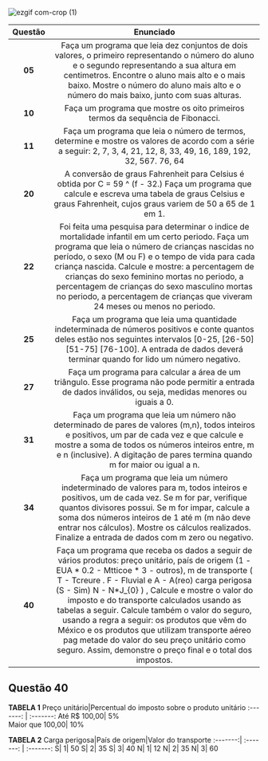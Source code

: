 ![ezgif com-crop (1)](https://user-images.githubusercontent.com/125037138/224166045-f6ca9177-da70-4b27-88c9-ba862a437f6d.jpg)

Questão| Enunciado  
:---------:|:------:
**05** |Faça um programa que leia dez conjuntos de dois valores, o primeiro representando o número do aluno e o segundo representando a sua altura em centimetros. Encontre o aluno mais alto e o mais baixo. Mostre o número do aluno mais alto e o número do mais baixo, junto com suas alturas.
**10** |Faça um programa que mostre os oito primeiros termos da sequência de Fibonacci.
**11** |Faça um programa que leia o número de termos, determine e mostre os valores de acordo com a série a seguir: 2, 7, 3, 4, 21, 12, 8, 33, 49, 16, 189, 192, 32, 567. 76, 64
**20** |A conversão de graus Fahrenheit para Celsius é obtida por C = 59 ^ (f - 32.) Faça um programa que calcule e escreva uma tabela de graus Celsius e graus Fahrenheit, cujos graus variem de 50 a 65 de 1 em 1.
**22** | Foi feita uma pesquisa para determinar o indice de mortalidade infantil em um certo periodo. Faça um programa que leia o número de crianças nascidas no período, o sexo (M ou F) e o tempo de vida para cada criança nascida. Calcule e mostre: a percentagem de crianças do sexo feminino mortas no periodo, a percentagem de crianças do sexo masculino mortas no periodo, a percentagem de crianças que viveram 24 meses ou menos no periodo.
**25** |Faça um programa que leia uma quantidade indeterminada de números positivos e conte quantos deles estão nos seguintes intervalos [0-25, [26-50] [51-75] [76-100]. A entrada de dados deverá terminar quando for lido um número negativo.
**27** |Faça um programa para calcular a área de um triângulo. Esse programa não pode permitir a entrada de dados inválidos, ou seja, medidas menores ou iguais a 0.
**31** |Faça um programa que leia um número não determinado de pares de valores (m,n), todos inteiros e positivos, um par de cada vez e que calcule e mostre a soma de todos os números inteiros entre, m e n (inclusive). A digitação de pares termina quando m for maior ou igual a n.
**34** |Faça um programa que leia um número indeterminado de valores para m, todos inteiros e positivos, um de cada vez. Se m for par, verifique quantos divisores possui. Se m for impar, calcule a soma dos números inteiros de 1 até m (m não deve entrar nos cálculos). Mostre os cálculos realizados. Finalize a entrada de dados com m zero ou negativo.
**40**|  Faça um programa que receba os dados a seguir de vários produtos: preço unitário, país de origem (1 - EUA * 0.2 - Mtticoe * 3 - outros), m de transporte ( T - Tcreure . F - Fluvial e A - A(reo) carga perigosa (S - Sim) N - N*J_{0} ) , Calcule e mostre o valor do imposto e do transporte calculados usando as tabelas a seguir. Calcule também o valor do seguro, usando a regra a seguir: os produtos que vêm do México e os produtos que utilizam transporte aéreo pag metade do valor do seu preço unitário como seguro. Assim, demonstre o preço final e o total dos impostos.

## Questão 40 
**TABELA 1**
Preço unitário|Percentual do imposto sobre o produto unitário
:-------: | :-------:
 Até R$ 100,00| 5%   
 Maior que 100,00| 10%


**TABELA 2**
Carga perigosa|País de origem|Valor do transporte 
:-------:| :-------: | :-------:
S| 1| 50
S| 2| 35
S| 3| 40
N| 1| 12
N| 2| 35
N| 3| 60








